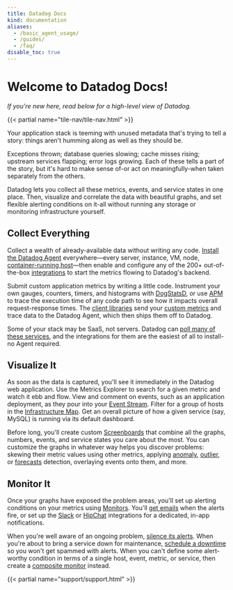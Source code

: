 ```yaml
---
title: Datadog Docs
kind: documentation
aliases:
  - /basic_agent_usage/
  - /guides/
  - /faq/
disable_toc: true
---
```


# Welcome to Datadog Docs!

*If you're new here, read below for a high-level view of Datadog.*

{{< partial name="tile-nav/tile-nav.html" >}}

Your application stack is teeming with unused metadata that's trying to tell a story: things aren't humming along as well as they should be.

Exceptions thrown; database queries slowing; cache misses rising; upstream services flapping; error logs growing. Each of these tells a part of the story, but it's hard to make sense of-or act on meaningfully-when taken separately from the others.

Datadog lets you collect all these metrics, events, and service states in one place. Then, visualize and correlate the data with beautiful graphs, and set flexible alerting conditions on it-all without running any storage or monitoring infrastructure yourself.

## Collect Everything

Collect a wealth of already-available data without writing any code. [Install the Datadog Agent][1] everywhere—every server, instance, VM, node, [container-running host][2]—then enable and configure any of the 200+ out-of-the-box [integrations][3] to start the metrics flowing to Datadog's backend.

Submit custom application metrics by writing a little code. Instrument your own gauges, counters, timers, and histograms with [DogStatsD][4], or use [APM][5] to trace the execution time of any code path to see how it impacts overall request-response times. The [client libraries][6] send your [custom metrics][7] and trace data to the Datadog Agent, which then ships them off to Datadog.

Some of your stack may be SaaS, not servers. Datadog can [poll many of these services][8], and the integrations for them are the easiest of all to install-no Agent required.

## Visualize It

As soon as the data is captured, you'll see it immediately in the Datadog web application. Use the Metrics Explorer to search for a given metric and watch it ebb and flow. View and comment on events, such as an application deployment, as they pour into your [Event Stream][9]. Filter for a group of hosts in the [Infrastructure Map][10]. Get an overall picture of how a given service (say, MySQL) is running via its default dashboard.

Before long, you'll create custom [Screenboards][11] that combine all the graphs, numbers, events, and service states you care about the most. You can customize the graphs in whatever way helps you discover problems: skewing their metric values using other metrics, applying [anomaly][12], [outlier][13], or [forecasts][14] detection, overlaying events onto them, and more.

## Monitor It

Once your graphs have exposed the problem areas, you'll set up alerting conditions on your metrics using [Monitors][15]. You'll [get emails][16] when the alerts fire, or set up the [Slack][17] or [HipChat][18] integrations for a dedicated, in-app notifications.

When you're well aware of an ongoing problem, [silence its alerts][19]. When you're about to bring a service down for maintenance, [schedule a downtime][20] so you won't get spammed with alerts. When you can't define some alert-worthy condition in terms of a single host, event, metric, or service, then create a [composite monitor][21] instead.

{{< partial name="support/support.html" >}}

[1]: /agent
[2]: https://github.com/DataDog/datadog-agent/tree/master/Dockerfiles/agent
[3]: /integrations
[4]: /developers/dogstatsd
[5]: /tracing
[6]: /developers/libraries
[7]: /developers/metrics/custom_metrics
[8]: /integrations
[9]: /graphing/event_stream
[10]: /graphing/infrastructure
[11]: /graphing/dashboards/screenboard
[12]: /monitors/monitor_types/anomaly
[13]: /monitors/monitor_types/outlier
[14]: /monitors/monitor_types/forecasts
[15]: /monitors
[16]: /monitors/notifications
[17]: /integrations/slack
[18]: /integrations/hipchat
[19]: /monitors/downtimes
[20]: /monitors/downtimes
[21]: /monitors/monitor_types/composite
